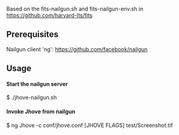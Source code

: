 Based on the fits-nailgun.sh and fits-nailgun-env.sh in https://github.com/harvard-lts/fits

## Prerequisites
Nailgun client 'ng': https://github.com/facebook/nailgun

## Usage
#### Start the nailgun server
$ ./jhove-nailgun.sh

#### Invoke Jhove from nailgun
$ ng Jhove -c conf/jhove.conf [JHOVE FLAGS] test/Screenshot.tif
